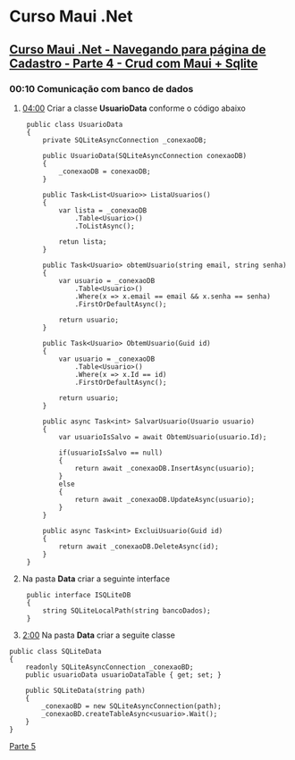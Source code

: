 # Curso Maui .Net

## [Curso Maui .Net - Navegando para página de Cadastro - Parte 4 - Crud com Maui + Sqlite](https://youtu.be/Sj0Ew5hiERs?si=ZDAz2cZQxDjVgBdY)

### 00:10 Comunicação com banco de dados

1. [04:00](https://youtu.be/Sj0Ew5hiERs?t=243) Criar a classe **UsuarioData** conforme o código abaixo
   
   ```
    public class UsuarioData
    {
        private SQLiteAsyncConnection _conexaoDB;

        public UsuarioData(SQLiteAsyncConnection conexaoDB)
        {
            _conexaoDB = conexaoDB;
        }

        public Task<List<Usuario>> ListaUsuarios()
        {
            var lista = _conexaoDB
                .Table<Usuario>()
                .ToListAsync();

            retun lista;                
        }

        public Task<Usuario> obtemUsuario(string email, string senha)
        {
            var usuario = _conexaoDB
                .Table<Usuario>()
                .Where(x => x.email == email && x.senha == senha)
                .FirstOrDefaultAsync();

            return usuario;
        }

        public Task<Usuario> ObtemUsuario(Guid id)
        {
            var usuario = _conexaoDB
                .Table<Usuario>()
                .Where(x => x.Id == id)
                .FirstOrDefaultAsync();

            return usuario;
        }

        public async Task<int> SalvarUsuario(Usuario usuario)
        {
            var usuarioIsSalvo = await ObtemUsuario(usuario.Id);

            if(usuarioIsSalvo == null)
            {
                return await _conexaoDB.InsertAsync(usuario);
            }
            else
            {
                return await _conexaoDB.UpdateAsync(usuario);
            }
        }

        public async Task<int> ExcluiUsuario(Guid id)
        {
            return await _conexaoDB.DeleteAsync(id);
        }
    }
   ```
   
2. Na pasta **Data** criar a seguinte interface
   
   ```
    public interface ISQLiteDB
    {
        string SQLiteLocalPath(string bancoDados);
    }
   ```

3. [2:00](https://youtu.be/Sj0Ew5hiERs?t=119) Na pasta **Data** criar a seguite classe

```
public class SQLiteData
{
    readonly SQLiteAsyncConnection _conexaoBD;
    public usuarioData usuarioDataTable { get; set; }

    public SQLiteData(string path)
    {
        _conexaoBD = new SQLiteAsyncConnection(path);
        _conexaoBD.createTableAsync<usuario>.Wait();
    }
}
```

[Parte 5](curso-maui-net-p5.md)

<!--
# Curso Maui .Net
## Curso Maui .Net - Navegando para página de Cadastro - Parte 4 - Crud com Maui + Sqlite
-->
